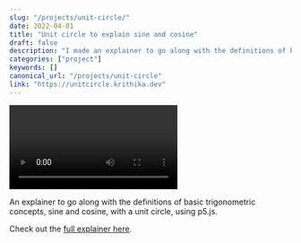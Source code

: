 ```yaml
---
slug: "/projects/unit-circle/"
date: 2022-04-01
title: "Unit circle to explain sine and cosine"
draft: false
description: "I made an explainer to go along with the definitions of basic trigonometric concepts, sine and cosine, with a unit circle. Sketched using p5.js."
categories: ["project"]
keywords: []
canonical_url: "/projects/unit-circle"
link: "https://unitcircle.krithika.dev"
---
```


<video controls>
    <source src="images2/unit-circle.mov" type="video/mp4">
</video>

An explainer to go along with the definitions of basic trigonometric concepts, sine and cosine, with a unit circle, using p5.js.

Check out the [full explainer here](https://unitcircle.krithika.dev).
